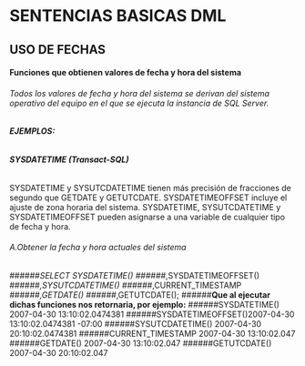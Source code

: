 # **SENTENCIAS BASICAS DML**
## **USO DE FECHAS**

#### **Funciones que obtienen valores de fecha y hora del sistema**
###### Todos los valores de fecha y hora del sistema se derivan del sistema operativo del equipo en el que se ejecuta la instancia de SQL Server.

###### **EJEMPLOS:**
###### **SYSDATETIME (Transact-SQL)**
SYSDATETIME y SYSUTCDATETIME tienen más precisión de fracciones de segundo que GETDATE y GETUTCDATE. SYSDATETIMEOFFSET incluye el ajuste de zona horaria del sistema. SYSDATETIME, SYSUTCDATETIME y SYSDATETIMEOFFSET pueden asignarse a una variable de cualquier tipo de fecha y hora.
###### A.Obtener la fecha y hora actuales del sistema
######*SELECT SYSDATETIME()
######*,SYSDATETIMEOFFSET()
######*,SYSUTCDATETIME()
######*,CURRENT_TIMESTAMP
######*,GETDATE()
######*,GETUTCDATE();
######**Que al ejecutar dichas funciones nos retornaria, por ejemplo:**
######SYSDATETIME()      2007-04-30 13:10:02.0474381
######SYSDATETIMEOFFSET()2007-04-30 13:10:02.0474381 -07:00
######SYSUTCDATETIME()   2007-04-30 20:10:02.0474381
######CURRENT_TIMESTAMP  2007-04-30 13:10:02.047
######GETDATE()          2007-04-30 13:10:02.047
######GETUTCDATE()       2007-04-30 20:10:02.047




